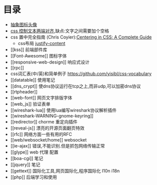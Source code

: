 # 目录

* [抽象图标头像](identicon)
* [css 控制文本两端对齐](http://demo.doyoe.com/css3/justify/),缺点:文字之间需要加个空格
* css 置中完全指南 (Chris Coyier):[Centering in CSS: A Complete Guide](http://css-tricks.com/centering-css-complete-guide/)
  * css布局 [justify-content](http://css-tricks.com/almanac/properties/j/justify-content/)
* [[kss]] 前端部件库
* [[Font-Awesome]] 图标字体
* [[responsive-web-design]] 响应式设计
* [[rpc]]
* css词汇表(中/英)和简单例子 https://github.com/yisibl/css-vocabulary
* [[datatable]] 使用笔记
* [[dns_crypt]] 使dns协议运行在tcp之上,而非udp,可以加密dns协议
* [[rtpheader]]
* [[web-font]] 网页文字排版字体
* [[web_js]] 验证表单
* [[wireshark-lua]] 使用lua编写wireshark协议解析插件
* [[wireshark-WARNING-gnome-keyring]]
* [[redirector]] chorme 重定向插件
* [[reveal-js]] 漂亮的开源页面翻页特效
* [[rfc]] 网络方面一些有用的RFC
* [[web/websocket/home]] websocket
* [[ie-ajax]] 错误,不能识别.但是抓包网络传输正常
* [[glype]] web 代理 配置
* [[boa-cgi]] 笔记
* [[jquery]] 笔记
* [[gettext]] 国际化工具,网页国际化,程序国际化 l10n i18n
* [[php]] 后端学习和使用
